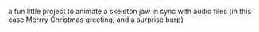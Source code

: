 a fun little project to animate a skeleton jaw in sync with audio files (in this case Merrry Christmas greeting, and a surprise burp)
